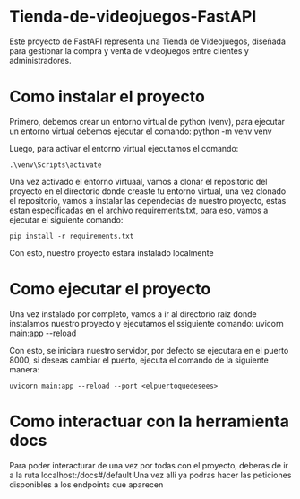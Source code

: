 # Tienda-de-videojuegos-FastAPI
Este proyecto de FastAPI representa una Tienda de Videojuegos, diseñada para gestionar la compra y venta de videojuegos entre clientes y administradores. 

# Como instalar el proyecto

Primero, debemos crear un entorno virtual de python (venv), para ejecutar un entorno virtual debemos ejecutar el comando:
python -m venv venv

Luego, para activar el entorno virtual ejecutamos el comando:
```
.\venv\Scripts\activate
```

Una vez activado el entorno virtuaal, vamos a clonar el repositorio del proyecto en el directorio donde creaste tu entorno virtual, una vez clonado el repositorio,
vamos a instalar las dependecias de nuestro proyecto, estas estan especificadas en el archivo requirements.txt, para eso, vamos a ejecutar el siguiente comando:
```
pip install -r requirements.txt
```

Con esto, nuestro proyecto estara instalado localmente

# Como ejecutar el proyecto

Una vez instalado por completo, vamos a ir al directorio raiz donde instalamos nuestro proyecto y ejecutamos el ssiguiente comando:
uvicorn main:app --reload

Con esto, se iniciara nuestro servidor, por defecto se ejecutara en el puerto 8000, si deseas cambiar el puerto, ejecuta el comando de la siguiente manera:
```
uvicorn main:app --reload --port <elpuertoquedesees>
```

# Como interactuar con la herramienta docs

Para poder interacturar de una vez por todas con el proyecto, deberas de ir a la ruta localhost:<elpuertoqueescogiste>/docs#/default
Una vez alli ya podras hacer las peticiones disponibles a los endpoints que aparecen
